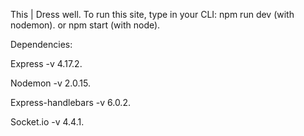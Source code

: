 This | Dress well.
To run this site, type in your CLI:
npm run dev (with nodemon).
or
npm start (with node).


Dependencies:

Express -v 4.17.2.

Nodemon -v 2.0.15.

Express-handlebars -v 6.0.2.

Socket.io -v 4.4.1.